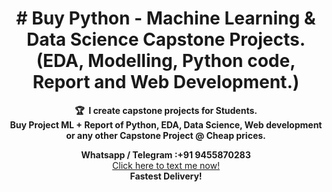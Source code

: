 <!-- markdownlint-disable -->
<h1 align="center">
  # Buy Python - Machine Learning & Data Science Capstone Projects. (EDA, Modelling, Python code, Report and Web Development.)
    <br>
</h1>
<p align="center">
<strong>🏆&nbsp; I create capstone projects for Students.<br /> Buy Project ML + Report of Python, EDA, Data Science, Web development or any other Capstone Project @ Cheap prices.</strong>
</p>
<p align="center">
<strong>Whatsapp / Telegram :+91 9455870283</strong><br />
<a href="https://wa.link/lel4vs">Click here to text me now!</a><br />
<strong align="center">Fastest Delivery!</strong>
</p>
